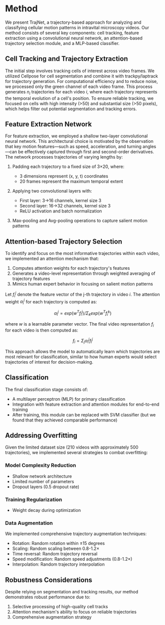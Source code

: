 # Method

We present TrajNet, a trajectory-based approach for analyzing and classifying cellular motion patterns in intravital microscopy videos. Our method consists of several key components: cell tracking, feature extraction using a convolutional neural network, an attention-based trajectory selection module, and a MLP-based classifier. 

## Cell Tracking and Trajectory Extraction

The initial step involves tracking cells of interest across video frames. We utilized Cellpose for cell segmentation and combine it with trackpy/laptrack for trajectory generation. For computational efficiency and to reduce noise, we processed only the green channel of each video frame. This process generates $n_i$ trajectories for each video $i$, where each trajectory represents the temporal evolution of a cell's position. To ensure reliable tracking, we focused on cells with high intensity (>50) and substantial size (>50 pixels), which helps filter out potential segmentation and tracking errors.

## Feature Extraction Network

For feature extraction, we employed a shallow two-layer convolutional neural network. This architectural choice is motivated by the observation that key motion features—such as speed, acceleration, and turning angles—can be effectively captured through first and second-order derivatives. The network processes trajectories of varying lengths by:

1. Padding each trajectory to a fixed size of 3×20, where:
   - 3 dimensions represent (x, y, t) coordinates
   - 20 frames represent the maximum temporal extent

2. Applying two convolutional layers with:
   - First layer: 3→16 channels, kernel size 3
   - Second layer: 16→32 channels, kernel size 3
   - ReLU activation and batch normalization

3. Max-pooling and Avg-pooling operations to capture salient motion patterns

## Attention-based Trajectory Selection

To identify and focus on the most informative trajectories within each video, we implemented an attention mechanism that:
1. Computes attention weights for each trajectory's features
2. Generates a video-level representation through weighted averaging of trajectory features
3. Mimics human expert behavior in focusing on salient motion patterns

Let $f_i^j$ denote the feature vector of the j-th trajectory in video $i$. The attention weight $α_i^j$ for each trajectory is computed as:

$$
α_i^j = exp(w^T f_i^j) / Σ_k exp(w^T f_i^k)
$$

where $w$ is a learnable parameter vector. The final video representation $f_i$ for each video is then computed as:

$$
f_i = Σ_j α_i^j f_i^j
$$

This approach allows the model to automatically learn which trajectories are most relevant for classification, similar to how human experts would select trajectories of interest for decision-making.

## Classification

The final classification stage consists of:
- A multilayer perceptron (MLP) for primary classification
- Integration with feature extraction and attention modules for end-to-end training
- After training, this module can be replaced with SVM classifier (but we found that they achieved comparable performance)
## Addressing Overfitting

Given the limited dataset size (210 videos with approximately 500 trajectories), we implemented several strategies to combat overfitting:

### Model Complexity Reduction
- Shallow network architecture
- Limited number of parameters
- Dropout layers (0.5 dropout rate)

### Training Regularization
- Weight decay during optimization

### Data Augmentation
We implemented comprehensive trajectory augmentation techniques:
- Rotation: Random rotation within ±15 degrees
- Scaling: Random scaling between 0.8-1.2×
- Time reversal: Random trajectory reversal
- Speed modification: Random speed adjustments (0.8-1.2×)
- Interpolation: Random trajectory interpolation

## Robustness Considerations

Despite relying on segmentation and tracking results, our method demonstrates robust performance due to:
1. Selective processing of high-quality cell tracks
2. Attention mechanism's ability to focus on reliable trajectories
3. Comprehensive augmentation strategy
